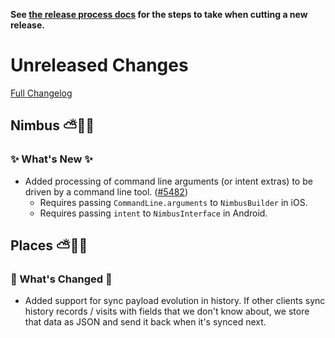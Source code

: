 **See [the release process docs](docs/howtos/cut-a-new-release.md) for the steps to take when cutting a new release.**

# Unreleased Changes

[Full Changelog](https://github.com/mozilla/application-services/compare/v97.5.1...main)

<!-- WARNING: New entries should be added below this comment to ensure the `./automation/prepare-release.py` script works as expected.

Use the template below to make assigning a version number during the release cutting process easier.

## [Component Name]

### ⚠️ Breaking Changes ⚠️
  - Description of the change with a link to the pull request ([#0000](https://github.com/mozilla/application-services/pull/0000))
### 🦊 What's Changed 🦊
  - Description of the change with a link to the pull request ([#0000](https://github.com/mozilla/application-services/pull/0000))
### ✨ What's New ✨
  - Description of the change with a link to the pull request ([#0000](https://github.com/mozilla/application-services/pull/0000))

-->
## Nimbus ⛅️🔬🔭

### ✨ What's New ✨

- Added processing of command line arguments (or intent extras) to be driven by a command line tool. ([#5482](https://github.com/mozilla/application-services/pull/5482))
  - Requires passing `CommandLine.arguments` to `NimbusBuilder` in iOS.
  - Requires passing `intent` to `NimbusInterface` in Android.

## Places ⛅️🔬🔭

### 🦊 What's Changed 🦊

  - Added support for sync payload evolution in history.  If other clients sync history records / visits with fields that we don't know about, we store that data as JSON and send it back when it's synced next.

